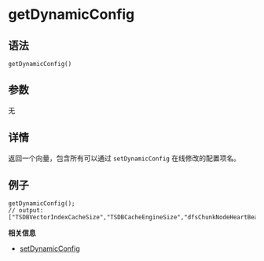 # getDynamicConfig

## 语法

`getDynamicConfig()`

## 参数

无

## 详情

返回一个向量，包含所有可以通过 `setDynamicConfig` 在线修改的配置项名。

## 例子

```
getDynamicConfig();
// output: ["TSDBVectorIndexCacheSize","TSDBCacheEngineSize","dfsChunkNodeHeartBeatTimeout","reservedMemSize","recoveryWorkers","OLAPCacheEngineSize","memLimitOfTempResult","maxMemSize","memLimitOfAllTempResults","maxPartitionNumPerQuery","memLimitOfTaskGroupResult","memLimitOfQueryResult","maxConnections","maxBlockSizeForReservedMemory","TSDBBlockCacheSize","logLevel","enableNullSafeJoin","enableMultiThreadMerge"]
```

**相关信息**

* [setDynamicConfig](../s/setdynamicconfig.html "setDynamicConfig")

